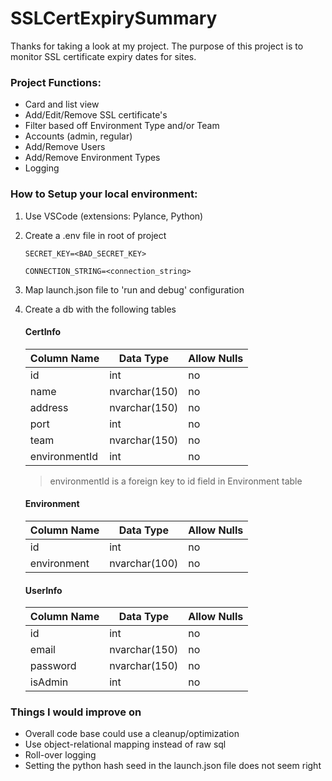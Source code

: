 # SSLCertExpirySummary

Thanks for taking a look at my project. The purpose of this project is to monitor SSL certificate expiry dates for sites.

### Project Functions:
- Card and list view
- Add/Edit/Remove SSL certificate's
- Filter based off Environment Type and/or Team
- Accounts (admin, regular)
- Add/Remove Users
- Add/Remove Environment Types
- Logging

### How to Setup your local environment:
1. Use VSCode (extensions: Pylance, Python)
2. Create a .env file in root of project

     `SECRET_KEY=<BAD_SECRET_KEY>`

     `CONNECTION_STRING=<connection_string>`

3. Map launch.json file to 'run and debug' configuration
4. Create a db with the following tables
     #### CertInfo
     | Column Name | Data Type | Allow Nulls |
     | ----------- | --------- | ----------- |
     | id | int | no |
     | name | nvarchar(150) | no |
     | address | nvarchar(150) | no |
     | port | int | no |
     | team | nvarchar(150) | no |
     | environmentId | int | no |

     > environmentId is a foreign key to id field in Environment table

     #### Environment
     | Column Name | Data Type | Allow Nulls |
     | ----------- | --------- | ----------- |
     | id | int | no |
     | environment | nvarchar(100) | no |

     #### UserInfo
     | Column Name | Data Type | Allow Nulls |
     | ----------- | --------- | ----------- |
     | id | int | no |
     | email | nvarchar(150) | no |
     | password | nvarchar(150) | no |
     | isAdmin | int | no |

### Things I would improve on
- Overall code base could use a cleanup/optimization
- Use object-relational mapping instead of raw sql
- Roll-over logging
- Setting the python hash seed in the launch.json file does not seem right

